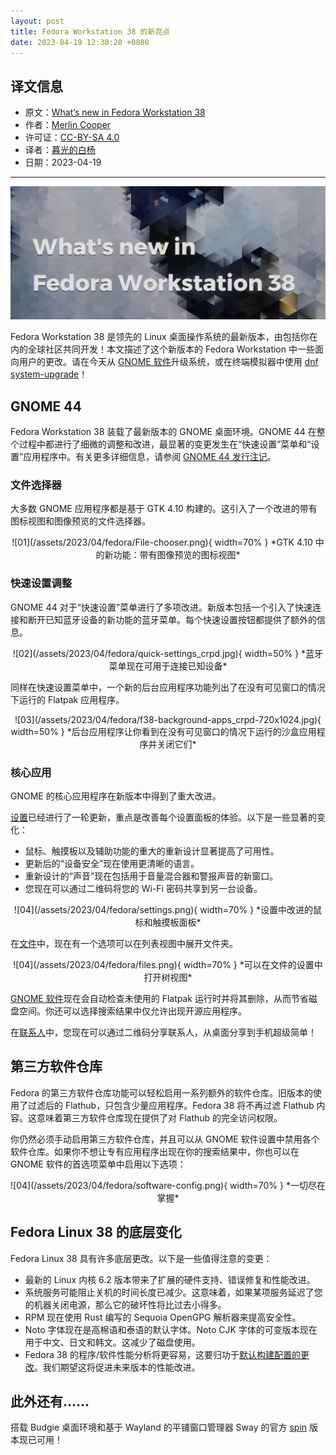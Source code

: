 ```yaml
---
layout: post
title: Fedora Workstation 38 的新亮点
date: 2023-04-19 12:30:20 +0800
---
```


## 译文信息

- 原文：[What’s new in Fedora Workstation 38](https://fedoramagazine.org/whats-new-fedora-38-workstation/)
- 作者：[Merlin Cooper](https://fedoramagazine.org/author/mxanthropocene/)
- 许可证：[CC-BY-SA 4.0](http://creativecommons.org/licenses/by-sa/4.0/)
- 译者：[暮光的白杨](https://gitlab.com/Poplar.at.twilight)
- 日期：2023-04-19

----

![cover](/assets/2023/04/fedora/larger_text_dark-1024x433.jpg)

Fedora Workstation 38 是领先的 Linux 桌面操作系统的最新版本，由包括你在内的全球社区共同开发！本文描述了这个新版本的 Fedora Workstation 中一些面向用户的更改。请在今天从 [GNOME 软件]升级系统，或在终端模拟器中使用 [dnf system-upgrade][dnf-up]！

[dnf-up]: https://docs.fedoraproject.org/en-US/quick-docs/dnf-system-upgrade/

## GNOME 44

Fedora Workstation 38 装载了最新版本的 GNOME 桌面环境。GNOME 44 在整个过程中都进行了细微的调整和改进，最显著的变更发生在“快速设置”菜单和“设置”应用程序中。有关更多详细信息，请参阅 [GNOME 44 发行注记]。

[GNOME 44 发行注记]: https://release.gnome.org/44/

### 文件选择器

大多数 GNOME 应用程序都是基于 GTK 4.10 构建的。这引入了一个改进的带有图标视图和图像预览的文件选择器。

<center>
![01](/assets/2023/04/fedora/File-chooser.png){ width=70% }  
*GTK 4.10 中的新功能：带有图像预览的图标视图*
</center>

### 快速设置调整

GNOME 44 对于“快速设置”菜单进行了多项改进。新版本包括一个引入了快速连接和断开已知蓝牙设备的新功能的蓝牙菜单。每个快速设置按钮都提供了额外的信息。

<center>
![02](/assets/2023/04/fedora/quick-settings_crpd.jpg){ width=50% }  
*蓝牙菜单现在可用于连接已知设备*
</center>

同样在快速设置菜单中，一个新的后台应用程序功能列出了在没有可见窗口的情况下运行的 Flatpak 应用程序。

<center>
![03](/assets/2023/04/fedora/f38-background-apps_crpd-720x1024.jpg){ width=50% }  
*后台应用程序让你看到在没有可见窗口的情况下运行的沙盒应用程序并关闭它们*
</center>

### 核心应用

GNOME 的核心应用程序在新版本中得到了重大改进。

[设置]已经进行了一轮更新，重点是改善每个设置面板的体验。以下是一些显著的变化：

[设置]: https://apps.gnome.org/zh-CN/app/org.gnome.Settings/

- 鼠标、触摸板以及辅助功能的重大的重新设计显著提高了可用性。
- 更新后的“设备安全”现在使用更清晰的语言。
- 重新设计的“声音”现在包括用于音量混合器和警报声音的新窗口。
- 您现在可以通过二维码将您的 Wi-Fi 密码共享到另一台设备。

<center>
![04](/assets/2023/04/fedora/settings.png){ width=70% }  
*设置中改进的鼠标和触摸板面板*
</center>

在[文件]中，现在有一个选项可以在列表视图中展开文件夹。

[文件]: https://apps.gnome.org/zh-CN/app/org.gnome.Nautilus/

<center>
![04](/assets/2023/04/fedora/files.png){ width=70% }  
*可以在文件的设置中打开树视图*
</center>

[GNOME 软件]现在会自动检查未使用的 Flatpak 运行时并将其删除，从而节省磁盘空间。你还可以选择搜索结果中仅允许出现开源应用程序。

在[联系人]中，您现在可以通过二维码分享联系人，从桌面分享到手机超级简单！

[联系人]: https://apps.gnome.org/zh-CN/app/org.gnome.Contacts/
[GNOME 软件]: https://apps.gnome.org/zh-CN/app/org.gnome.Software/

## 第三方软件仓库

Fedora 的第三方软件仓库功能可以轻松启用一系列额外的软件仓库。旧版本的使用了过滤后的 Flathub，只包含少量应用程序。Fedora 38 将不再过滤 Flathub 内容。这意味着第三方软件仓库现在提供了对 Flathub 的完全访问权限。

你仍然必须手动启用第三方软件仓库，并且可以从 GNOME 软件设置中禁用各个软件仓库。如果你不想让专有应用程序出现在你的搜索结果中，你也可以在 GNOME 软件的首选项菜单中启用以下选项：

<center>
![04](/assets/2023/04/fedora/software-config.png){ width=70% }  
*一切尽在掌握*
</center>

## Fedora Linux 38 的底层变化

Fedora Linux 38 具有许多底层更改。以下是一些值得注意的变更：

- 最新的 Linux 内核 6.2 版本带来了扩展的硬件支持、错误修复和性能改进。
- 系统服务可能阻止关机的时间长度已减少。这意味着，如果某项服务延迟了您的机器关闭电源，那么它的破坏性将比过去小得多。
- RPM 现在使用 Rust 编写的 Sequoia OpenGPG 解析器来提高安全性。
- Noto 字体现在是高棉语和泰语的默认字体。Noto CJK 字体的可变版本现在用于中文、日文和韩文。这减少了磁盘使用。
- Fedora 38 的程序/软件性能分析将更容易，这要归功于[默认构建配置的更改][change]。我们期望这将促进未来版本的性能改进。

[change]: https://fedoraproject.org/wiki/Changes/fno-omit-frame-pointer

## 此外还有……

搭载 Budgie 桌面环境和基于 Wayland 的平铺窗口管理器 Sway 的官方 [spin] 版本现已可用！

[spin]: https://spins.fedoraproject.org/